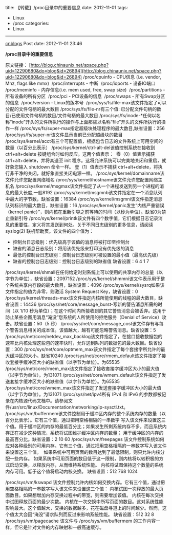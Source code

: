 title: 【转载】/proc目录中的重要信息
date: 2012-11-01
tags:
  - Linux
  - /proc
categories:
  - Linux
---

[cnblogs](http://www.cnblogs.com/pcy0/archive/2012/11/01/proc_has_what.html) Post date: 2012-11-01 23:46

**/proc目录中的重要信息**

<!-- more -->

原文链接： [http://blog.chinaunix.net/space.php?uid=12290680&do=blog&id=26894](http://blog.chinaunix.net/space.php?uid=12290680&do=blog&id=26894)
/proc/cpuinfo - CPU信息 (i.e. vendor, Mhz, flags like mmx) 
/proc/interrupts - 中断 
/proc/ioports - 设备IO端口 
/proc/meminfo - 内存信息(i.e. mem used, free, swap size) 
/proc/partitions - 所有设备的所有分区 
/proc/pci - PCI设备的信息 
/proc/swaps - 所有Swap分区的信息 
/proc/version - Linux的版本号 
/proc/sys/fs/file-max该文件指定了可以分配的文件句柄的最大数目
/proc/sys/fs/file-nr有三个值: 已分配文件句柄的数目/已使用文件句柄的数目/文件句柄的最大数目
/proc/sys/fs/inode-\*任何以名称“inode”开头的文件所执行的操作与上面那些以名称“file”开头的文件所执行的操作一样
/proc/sys/fs/super-max指定超级块处理程序的最大数目,缺省设置：256
/proc/sys/fs/super-nr该文件显示当前已分配超级块的数目
/proc/sys/kernel/acct有三个可配置值，根据包含日志的文件系统上可用空间的数量（以百分比表示）
/proc/sys/kernel/ctrl-alt-del该值控制系统在接收到 ctrl+alt+delete 按键组合时如何反应。这两个值表示： 
零（0）值表示捕获 ctrl+alt+delete，并将其送至 init 程序。这将允许系统可以完美地关闭和重启，就好象您输入 shutdown 命令一样。
壹（1）值表示不捕获 ctrl+alt+delete，将执行非干净的关闭，就好象直接关闭电源一样。
/proc/sys/kernel/domainname该文件允许您配置网络域名
/proc/sys/kernel/hostname该文件允许您配置网络主机名
/proc/sys/kernel/msgmax该文件指定了从一个进程发送到另一个进程的消息的最大长度,一般8192
/proc/sys/kernel/msgmnb该文件指定在一个消息队列中最大的字节数，缺省设置：16384
/proc/sys/kernel/msgmni该文件指定消息队列标识的最大数目，缺省设置：16
/proc/sys/kernel/panic发生“内核严重错误（kernel panic）”，则内核在重新引导之前等待的时间（以秒为单位）。缺省0为禁止重新引导
/proc/sys/kernel/printk该文件有四个数字值，它们根据日志记录消息的重要性，定义将其发送到何处。关于不同日志级别的更多信息，请阅读 syslog(2) 联机帮助页。该文件的四个值为： 
  - 控制台日志级别：优先级高于该值的消息将被打印至控制台
  - 缺省的消息日志级别：将用该优先级来打印没有优先级的消息
  - 最低的控制台日志级别：控制台日志级别可被设置的最小值（最高优先级）
  - 缺省的控制台日志级别：控制台日志级别的缺省值
缺省设置：6 4 1 7

/proc/sys/kernel/shmall在任何给定时刻系统上可以使用的共享内存的总量（以字节为单位），缺省设置：2097152
/proc/sys/kernel/shmmni该文件表示用于整个系统共享内存段的最大数目，缺省设置：4096
/proc/sys/kernel/sysrq如果该文件指定的值为非零，则激活 System Request Key，缺省设置：0
/proc/sys/kernel/threads-max该文件指定内核所能使用的线程的最大数目，缺省设置：14436
/proc/sys/net/core/message\_burst-写新的警告消息所需的时间（以 1/10 秒为单位）；在这个时间内所接收到的其它警告消息会被丢弃。这用于防止某些企图用消息“淹没”您系统的人所使用的拒绝服务（Denial of Service）攻击。缺省设置：50（5 秒）
/proc/sys/net/core/message\_cost该文件存有与每个警告消息相关的成本值。该值越大，越有可能忽略警告消息。缺省设置：5
/proc/sys/net/core/netdev\_max\_backlog该文件指定了，在接口接收数据包的速率比内核处理这些包的速率快时，允许送到队列的数据包的最大数目。缺省设置：300
/proc/sys/net/core/optmem\_max该文件指定了每个套接字所允许的最大缓冲区的大小。缺省10240
/proc/sys/net/core/rmem\_default该文件指定了接收套接字缓冲区大小的缺省值（以字节为单位）。为65535
/proc/sys/net/core/rmem\_max该文件指定了接收套接字缓冲区大小的最大值（以字节为单位）。为131071
/proc/sys/net/core/wmem\_default该文件指定了发送套接字缓冲区大小的缺省值（以字节为单位）。为65535
/proc/sys/net/core/wmem\_max该文件指定了发送套接字缓冲区大小的最大值（以字节为单位）。为131071
/proc/sys/net/ipv4所有 IPv4 和 IPv6 的参数都被记录在内核源代码文档中。请参阅文件/usr/src/linux/Documentation/networking/ip-sysctl.txt。
/proc/sys/vm/buffermem该文件控制用于缓冲区内存的整个系统内存的数量（以百分比表示）。它有三个值，通过把用空格相隔的一串数字 写入该文件来设置这三个值。用于缓冲区的内存的最低百分比；如果发生所剩系统内存不多，而且系统内存正在减少这种情况，系统将试图维护缓冲区内存的数量； 用于缓冲区的内存的最高百分比。缺省设置：2 10 60
/proc/sys/vm/freepages
该文件控制系统如何应对各种级别的可用内存。它有三个值，通过把用空格相隔的一串数字写入该文件来设置这三个值。 
如果系统中可用页面的数目达到了最低限制，则只允许内核分配一些内存。
如果系统中可用页面的数目低于这一限制，则内核将以较积极的方式启动交换，以释放内存，从而维持系统性能。
内核将试图保持这个数量的系统内存可用。低于这个值将启动内核交换。
缺省设置：512 768 1024

/proc/sys/vm/kswapd
该文件控制允许内核如何交换内存。它有三个值，通过把用空格相隔的一串数字写入该文件来设置这三个值：
内核试图一次释放的最大页面数目。如果想增加内存交换过程中的带宽，则需要增加该值。
内核在每次交换中试图释放页面的最少次数。
内核在一次交换中所写页面的数目。这对系统性能影响最大。这个值越大，交换的数据越多，花在磁盘寻道上的时间越少。然而，这个值太大会因“淹没”请求队列而反过来影响系统性能。
缺省设置：512 32 8
/proc/sys/vm/pagecache
该文件与 /proc/sys/vm/buffermem 的工作内容一样，但它是针对文件的内存映射和一般高速缓存。
